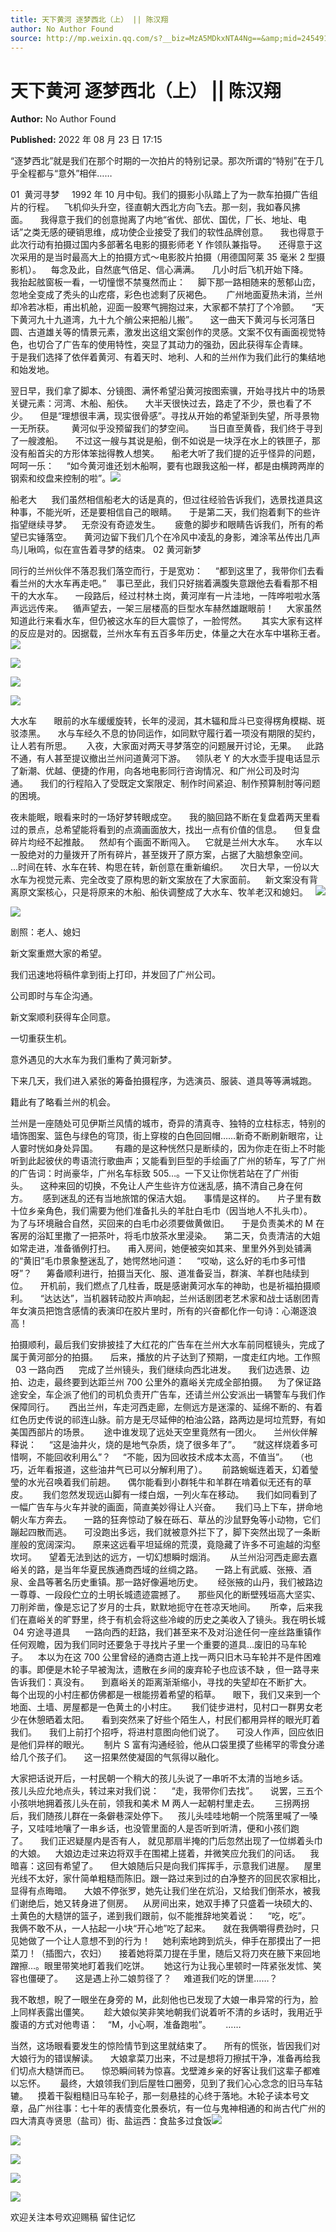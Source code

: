 ```yaml
---
title: 天下黄河 逐梦西北（上） || 陈汉翔
author: No Author Found
source: http://mp.weixin.qq.com/s?__biz=MzA5MDkxNTA4Ng==&amp;mid=2454912556&amp;idx=1&amp;sn=b8bb2412b247d0ac54e32fa92a9f1d7a&amp;chksm=87a2364db0d5bf5b897fb92bbaf2319dc960ee355001f642ab12ce53ada66e2473d5505b3c24#rd
---
```


# 天下黄河 逐梦西北（上） || 陈汉翔

**Author:** No Author Found

**Published:** 2022 年 08 月 23 日 17:15

“逐梦西北”就是我们在那个时期的一次拍片的特别记录。那次所谓的“特别”在于几乎全程都与“意外”相伴……

01  黄河寻梦     1992 年 10 月中旬。我们的摄影小队踏上了为一款车拍摄广告组片的行程。    飞机仰头升空，径直朝大西北方向飞去。那一刻，我如春风拂面。     我得意于我们的创意抛离了内地“省优、部优、国优，厂长、地址、电话”之类无感的硬销思维，成功使企业接受了我们的软性品牌创意。     我也得意于此次行动有拍摄过国内多部著名电影的摄影师老 Y 作领队兼指导。     还得意于这次采用的是当时最高大上的拍摄方式～电影胶片拍摄（用德国阿莱 35 毫米 2 型摄影机）。    每念及此，自然底气倍足、信心满满。     几小时后飞机开始下降。    我抬起舷窗板一看，一切憧憬不禁戛然而止：     脚下那一路相随来的葱郁山峦，忽地全变成了秃头的山疙瘩，彩色也滤剩了灰褐色。      广州地面夏热未消，兰州却冷若冰柜，甫出机舱，迎面一股寒气拥抱过来，大家都不禁打了个冷颤。     “天下黄河九十九道湾，九十九个艄公来把船儿搬”。     这一曲天下黄河与长河落日圆、古道雄关等的情景元素，激发出这组文案创作的灵感。文案不仅有画面视觉特色，也切合了广告车的使用特性，突显了其动力的强劲，因此获得车企青睐。      于是我们选择了依伴着黄河、有着天时、地利、人和的兰州作为我们此行的集结地和始发地。

翌日早，我们拿了脚本、分镜图、满怀希望沿黄河按图索骥，开始寻找片中的场景关键元素：河湾、木船、船伕。     大半天很快过去，路走了不少，景也看了不少。     但是“理想很丰满，现实很骨感”。寻找从开始的希望渐到失望，所寻景物一无所获。       黄河似乎没预留我们的梦空间。      当日直至黄昏，我们终于寻到了一艘渡船。     不过这一艘与其说是船，倒不如说是一块浮在水上的铁匣子，那没有船首尖的方形体笨拙得教人想笑。     船老大听了我们提的近乎怪异的问题，呵呵一乐：     “如今黄河谁还划木船啊，要有也跟我这船一样，都是由横跨两岸的钢索和绞盘来控制的啦”。![](https://mmbiz.qpic.cn/mmbiz_jpg/PJWG74pLsMbytOflEZxmMAVK7icmicat015glibr6da9lzndlWNukpB8fx1fpLNuBBricBUu4ZEMYlpKRSpqQF161A/640)

船老大      我们虽然相信船老大的话是真的，但过往经验告诉我们，选景找道具这种事，不能光听，还是要相信自己的眼睛。     于是第二天，我们抱着剩下的些许指望继续寻梦。    无奈没有奇迹发生。      疲惫的脚步和眼睛告诉我们，所有的希望已实锤落空。     黄河边留下我们几个在冷风中凌乱的身影，滩涂苇丛传出几声鸟儿啾鸣，似在宣告着寻梦的结束。 02 黄河新梦

同行的兰州伙伴不落忍我们落空而行，于是宽劝：     “都到这里了，我带你们去看看兰州的大水车再走吧。”    事已至此，我们只好揣着满腹失意跟他去看看那不相干的大水车。     一段路后，经过村林土岗，黄河岸有一片洼地，一阵哗啦啦水落声远远传来。    循声望去，一架三层楼高的巨型水车赫然雄踞眼前！     大家虽然知道此行来看水车，但仍被这水车的巨大震惊了，一脸愕然。      其实大家有这样的反应是对的。因据载，兰州水车有五百多年历史，体量之大在水车中堪称王者。![](https://mmbiz.qpic.cn/mmbiz_jpg/PJWG74pLsMbytOflEZxmMAVK7icmicat0129miciaDbJeehRBSTh0xmUeuDoicyUwWzF1twiba8CuD6KiaNAWeQdwZruQ/640)

![](https://mmbiz.qpic.cn/mmbiz_png/Ljib4So7yuWiam22Nm1Via62ClTYBzFGXV9ghWicKUVwg53rQRKxlSqNrwKVrL5gtib0m6YQMSJ9ccZ8GsOrh8C4KIA/640?wx_fmt=png)

![](https://mmbiz.qpic.cn/mmbiz_png/Ljib4So7yuWiam22Nm1Via62ClTYBzFGXV9ghWicKUVwg53rQRKxlSqNrwKVrL5gtib0m6YQMSJ9ccZ8GsOrh8C4KIA/640?wx_fmt=png)

![](https://mmbiz.qpic.cn/mmbiz_jpg/PJWG74pLsMbytOflEZxmMAVK7icmicat01jiatBnOicamarNrkJtOXGcAFowBVPbVE7tiaibpZB0XrTRlGdvrVXkF9iaQ/640)

大水车       眼前的水车缓缓旋转，长年的浸润，其木辐和戽斗已变得楞角模糊、斑驳漆黑。     水与车经久不息的协同运作，如同默守履行着一项没有期限的契约，让人若有所思。      入夜，大家面对两天寻梦落空的问题展开讨论，无果。    此路不通，有人甚至提议撤出兰州问道黄河下游。    领队老 Y 的大水壶手提电话显示了新潮、优越、便捷的作用，向各地电影同行咨询情况、和广州公司及时沟通。     我们的行程陷入了受既定文案限定、制作时间紧迫、制作预算制肘等问题的困境。

夜未能眠，眼看来时的一场好梦转眼成空。     我的脑回路不断在复盘着两天里看过的景点，总希望能将看到的点滴画面放大，找出一点有价值的信息。     但复盘碎片均经不起推敲。    然却有个画面不断闯入。    它就是兰州大水车。     水车以一股绝对的力量拨开了所有碎片，甚至拨开了原方案，占据了大脑想象空间。     …时间在转、水车在转、构思在转，新创意在重新编织。     次日大早，一份以大水车为视觉元素、完全改变了原构思的新文案放在了大家面前。    新文案没有背离原文案核心，只是将原来的木船、船伕调整成了大水车、牧羊老汉和媳妇。   ![](https://mmbiz.qpic.cn/mmbiz_png/Ljib4So7yuWiam22Nm1Via62ClTYBzFGXV9ghWicKUVwg53rQRKxlSqNrwKVrL5gtib0m6YQMSJ9ccZ8GsOrh8C4KIA/640?wx_fmt=png)

![](https://mmbiz.qpic.cn/mmbiz_png/Ljib4So7yuWiam22Nm1Via62ClTYBzFGXV9ghWicKUVwg53rQRKxlSqNrwKVrL5gtib0m6YQMSJ9ccZ8GsOrh8C4KIA/640?wx_fmt=png)

剧照：老人、媳妇

新文案重燃大家的希望。

我们迅速地将稿件拿到街上打印，并发回了广州公司。

公司即时与车企沟通。

新文案顺利获得车企同意。

一切重获生机。

意外遇见的大水车为我们重构了黄河新梦。

下来几天，我们进入紧张的筹备拍摄程序，为选演员、服装、道具等等满城跑。

籍此有了略看兰州的机会。

兰州是一座随处可见伊斯兰风情的城市，奇异的清真寺、独特的立柱标志，特别的墙饰图案、篮色与绿色的穹顶，街上穿梭的白色回回帽……新奇不断刷新眼帘，让人霎时恍如身处异国。       有趣的是这种恍然只是断续的，因为你走在街上不时能听到此起彼伏的粤语流行歌曲声；又能看到巨型的手绘画了广州的轿车，写了广州的广告词：时尚豪华，广州名车标致 505…。一下又让你恍若站在了广州街头。     这种来回的切换，不免让人产生些许方位迷乱感，搞不清自己身在何方。      感到迷乱的还有当地旅馆的保洁大姐。     事情是这样的。     片子里有数十位乡亲角色，我们需要为他们准备扎头的羊肚白毛巾（因当地人不扎头巾）。    为了与环境融合自然，买回来的白毛巾必须要做黄做旧。     于是负责美术的 M 在客房的浴缸里撒了一把茶叶，将毛巾放茶水里浸染。     第二天，负责清洁的大姐如常走进，准备循例打扫。     甫入房间，她便被突如其来、里里外外到处铺满的“黄旧”毛巾景象整迷乱了，她愕然地问道：     “哎呦，这么好的毛巾多可惜呀”？      筹备顺利进行，拍摄当天化、服、道准备妥当，群演、羊群也陆续到位。     开机前，我们燃点了几柱香，既是感谢黄河水车的神助，也是祈福拍摄顺利。     “达达达”，当机器转动胶片声响起，兰州话剧团老艺术家和战士话剧团青年女演员把饱含感情的表演印在胶片里时，所有的兴奋都化作一句诗：心潮逐浪高！

拍摄顺利，最后我们安排披挂了大红花的广告车在兰州大水车前同框镜头，完成了属于黄河部分的拍摄。     后来，播放的片子达到了预期，一度走红内地。工作照   03 一路向西      完成了兰州镜头，我们继续向西北进发。     我们边选景、边拍、边走，最终要到达距兰州 700 公里外的嘉峪关完成全部拍摄。    为了保证路途安全，车企派了他们的司机负责开广告车，还请兰州公安派出一辆警车与我们作保障同行。      西出兰州，车走河西走廊，左侧远方是迷濛的、延绵不断的、有着红色历史传说的祁连山脉。前方是无尽延伸的柏油公路，路两边是坷垃荒野，有如美国西部片的场景。      途中谁发现了远处天空里竟然有一团火。     兰州伙伴解释说：     “这是油井火，烧的是地气杂质，烧了很多年了”。     “就这样烧着多可惜啊，不能回收利用么”？     “不能，因为回收技术成本太高，不值当”。   （也巧，近年看报道，这些油井气已可以分解利用了）。      前路蜿蜒连着天，幻着瑩瑩的水光召唤着我们前趟。     偶尔能看到小群牦牛和羊群在啃着似无还有的草皮。      我们忽然发现远山脚有一缕白烟，一列火车在移动。     我们如同看到了一幅广告车与火车并驶的画面，简直美妙得让人兴奋。      我们马上下车，拼命地朝火车方奔去。     一路的狂奔惊动了躲在砾石、草丛的沙鼠野兔等小动物，它们蹦起四散而逃。     可没跑出多远，我们就被意外拦下了，脚下突然出现了一条断崖般的宽阔深沟。     原来这远看平坦延绵的荒漠，竟隐藏了许多不可逾越的沟壑坎坷。     望着无法到达的远方，一切幻想瞬时烟消。      从兰州沿河西走廊去嘉峪关的路，是当年华夏民族通商西域的丝绸之路。     一路上有武威、张掖、酒泉、金昌等著名历史重镇。那一路好像遍地历史。      经张掖的山丹，我们被路边一尊尊、一段段伫立的土明长城遗迹震撼了。     那些风化的断壁残垣高大坚实、刀削斧凿，像是忘记了岁月的士兵，默默地扼守在苍凉天地间。      所幸，后来我们在嘉峪关的旷野里，终于有机会将这些冷峻的历史之美收入了镜头。我在明长城  04 穷途寻道具      一路向西的赶路，我们甚至来不及对沿途任何一座丝路重镇作任何观瞻，因为我们同时还要急于寻找片子里一个重要的道具…废旧的马车轮子。    本以为在这 700 公里曾经的通商古道上找一两只旧木马车轮并不是件困难的事。即便是木轮子早被淘汰，遗散在乡间的废弃轮子也应该不缺 ，但一路寻来告诉我们：真没有。     到嘉峪关的距离渐渐缩小，寻找的失望却在不断扩大。    每个出现的小村庄都仿佛都是一根能捞着希望的稻草。     眼下，我们又来到一个地面、土墙、房屋都是一色黄土的小村庄。      我们徒步进村，见村口一群男女老少在休憩晒着太阳。     看到突然来了好些个陌生人，村民们都用异样的眼光盯着我们。     我们上前打个招呼，将进村意图向他们说了。     可没人作声，回应依旧是他们异样的眼光。      制片 S 富有沟通经验，他从口袋里摸了些稀罕的零食分递给几个孩子们。     这一招果然使凝固的气氛得以融化。

大家把话说开后，一村民朝一个稍大的孩儿头说了一串听不太清的当地乡话。     孩儿头应允地点头，转过来对我们说：     “走，我带你们去找”。     说罢，三五个小孩哄地拥着孩儿头在前，领我和美术 M 两人一起朝村里走去。      三拐两拐后，我们随孩儿群在一条僻巷深处停下。    孩儿头哇哇地朝一个院落里喊了一嗓子，又哇哇地嚷了一串乡话，也没管里面的人是否听到听清，便和小孩们跑了。     我们正迟疑屋内是否有人， 就见那扇半掩的门后忽然出现了一位绑着头巾的大娘。    大娘边走过来边将双手在围裙上搓着，并微笑应允我们的问话。    我暗喜：这回有希望了。     但大娘随后只是向我们挥挥手，示意我们进屋。    屋里光线不太好，家什简单粗糙而陈旧。跟一路过来到过的白净整齐的回民农家相比，显得有点晦暗。     大娘不停张罗，她先让我们坐在炕沿，又给我们倒茶水，被我们谢绝后，她又转身进了侧房。    从房间出来，她双手捧了只盛着一块硕大的、土黄色的大糙饼的篮子，递到我们跟前，似不能推辞地笑着说：     “吃，吃”。     我俩不敢不从，一人拈起一小块“开心地”吃了起来。     就在我俩嚼得费劲时，只见她做了一个让人意想不到的行为！     她利索地跨到炕头，伸手在那摸出了一把菜刀！（插图六，农妇）     接着她将菜刀提在手里，随后又将刀夾在腋下来回地蹭擦…。眼里带笑地盯着我们吃饼。      她这行为让我心里顿时一阵紧张发怵、笑容也僵硬了。     这是遇上孙二娘剪径了？     难道我们吃的饼里……？

我不敢想，睨了一眼坐在身旁的 M，此刻他也已发现了大娘一串异常的行为，脸上同样表露出僵笑。      趁大娘似笑非笑地朝我们说着听不清的乡话时，我用近乎腹语的方式对他粤语：    “M，小心啊，准备跑啦”。      ……

当然，这场眼看要发生的惊险情节到这里就结束了。     所有的慌张，皆因我们对大娘行为的错误解读。     大娘拿菜刀出来，不过是想将刀擦拭干净，准备再给我们切点大糙饼而已。     惊恐瞬间转为惊喜。戈壁滩乡亲的好客让我们这辈子都难以忘怀。      最终，大娘领我们到后屋牲口圈旁，见到了我们心心念念的旧马车轱辘。    摸着干裂粗糙旧马车轮子，那一刻悬挂的心终于落地。木轮子读本号文章，品广州往事：七十年的表情变化景泰坑，有一位与鬼神相通的和尚古代广州的四大清真寺贤思（盐司）街、盐运西：食盐多过食饭![](https://mmbiz.qpic.cn/mmbiz_jpg/PJWG74pLsMbytOflEZxmMAVK7icmicat01ibBnzPq797FjBBnnutmRECHnYeFPLJtz28CIYK2RgELKnwSLroJAEDw/640)

![](https://mmbiz.qpic.cn/mmbiz_jpg/PJWG74pLsMbytOflEZxmMAVK7icmicat01IiaT8Do8fIqGZfggh3SFTeRMF3XahlHKkUPYn74devPv3L9SMCFlsbQ/640)

![](https://mmbiz.qpic.cn/mmbiz_jpg/PJWG74pLsMbytOflEZxmMAVK7icmicat01fdJvicwOWgPFaUxGE6ALbXx89Hs14zqmhYMGBUlOnLlwAAk90d9Gmng/640)

![](https://mmbiz.qpic.cn/mmbiz_jpg/PJWG74pLsMbytOflEZxmMAVK7icmicat01QKmkvNntlxH9BfMjIrwnraUUO3dcQbR5L3Ij8xiczQdGX1D6XHZLsQg/640)

![](https://mmbiz.qpic.cn/mmbiz_jpg/PJWG74pLsMbytOflEZxmMAVK7icmicat01MiagO7dwgtzjrpTKMsYUGUWYqXS5l8jHvQO3ic970tvQwq04ajYq3Kvg/640)

欢迎关注本号欢迎赐稿 留住记忆
